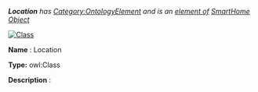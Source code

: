 ___Location__ 
 has
 [Category:OntologyElement](../../Category/OntologyElement "Category:OntologyElement") 
 and is an
 [element of](../../Property/ElementOf "Property:ElementOf") 
[SmartHome Object](../../Submissions/SmartHome_Object "Submissions:SmartHome Object")_




  





[![Class](../../images/thumb/2/27/Class.gif/45px-Class.gif)](../../Image/Class.gif "Class")


__Name__ 
 : Location
 



__Type:__ 
 owl:Class
 



__Description__ 
 :